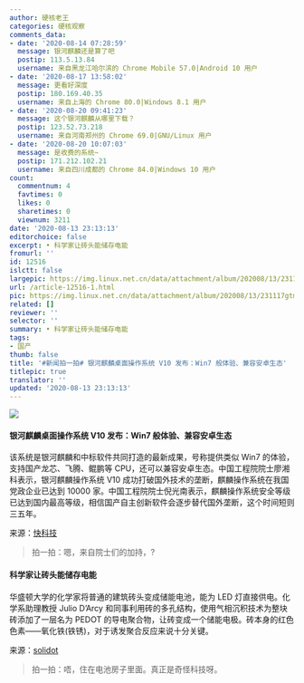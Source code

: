 ```yaml
---
author: 硬核老王
categories: 硬核观察
comments_data:
- date: '2020-08-14 07:28:59'
  message: 银河麒麟还是算了吧
  postip: 113.5.13.84
  username: 来自黑龙江哈尔滨的 Chrome Mobile 57.0|Android 10 用户
- date: '2020-08-17 13:58:02'
  message: 更看好深度
  postip: 180.169.40.35
  username: 来自上海的 Chrome 80.0|Windows 8.1 用户
- date: '2020-08-20 09:41:23'
  message: 这个银河麒麟从哪里下载？
  postip: 123.52.73.218
  username: 来自河南郑州的 Chrome 69.0|GNU/Linux 用户
- date: '2020-08-20 10:07:03'
  message: 是收费的系统~
  postip: 171.212.102.21
  username: 来自四川成都的 Chrome 84.0|Windows 10 用户
count:
  commentnum: 4
  favtimes: 0
  likes: 0
  sharetimes: 0
  viewnum: 3211
date: '2020-08-13 23:13:13'
editorchoice: false
excerpt: • 科学家让砖头能储存电能
fromurl: ''
id: 12516
islctt: false
largepic: https://img.linux.net.cn/data/attachment/album/202008/13/231117gtm9jsf6q6mivjmk.jpg
url: /article-12516-1.html
pic: https://img.linux.net.cn/data/attachment/album/202008/13/231117gtm9jsf6q6mivjmk.jpg.thumb.jpg
related: []
reviewer: ''
selector: ''
summary: • 科学家让砖头能储存电能
tags:
- 国产
thumb: false
title: '#新闻拍一拍# 银河麒麟桌面操作系统 V10 发布：Win7 般体验、兼容安卓生态'
titlepic: true
translator: ''
updated: '2020-08-13 23:13:13'
---
```


![](/data/attachment/album/202008/13/231117gtm9jsf6q6mivjmk.jpg)


#### 银河麒麟桌面操作系统 V10 发布：Win7 般体验、兼容安卓生态


该系统是银河麒麟和中标软件共同打造的最新成果，号称提供类似 Win7 的体验，支持国产龙芯、飞腾、鲲鹏等 CPU，还可以兼容安卓生态。中国工程院院士廖湘科表示，银河麒麟操作系统 V10 成功打破国外技术的垄断，麒麟操作系统在我国党政企业已达到 10000 家。中国工程院院士倪光南表示，麒麟操作系统安全等级已达到国内最高等级，相信国产自主创新软件会逐步替代国外垄断，这个时间短则三五年。


来源：[快科技](https://www.cnbeta.com/articles/tech/1015265.htm)



> 
> 拍一拍：嗯，来自院士们的加持，?
> 
> 
> 


#### 科学家让砖头能储存电能


华盛顿大学的化学家将普通的建筑砖头变成储能电池，能为 LED 灯直接供电。化学系助理教授 Julio D’Arcy 和同事利用砖的多孔结构，使用气相沉积技术为整块砖添加了一层名为 PEDOT 的导电聚合物，让砖变成一个储能电极。砖本身的红色色素——氧化铁(铁锈)，对于诱发聚合反应来说十分关键。


来源：[solidot](https://www.solidot.org/story?sid=65229)



> 
> 拍一拍：唔，住在电池房子里面。真正是奇怪科技呀。
> 
> 
>